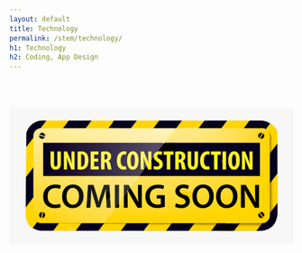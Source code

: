 ```yaml
---
layout: default
title: Technology
permalink: /stem/technology/
h1: Technology
h2: Coding, App Design
---
```


<img class="center" src="/images/ComingSoon.png" style="width:600px; padding-top:50px;">
